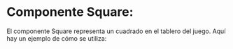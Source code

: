 # Componente Square:

El componente Square representa un cuadrado en el tablero del juego. Aquí hay un ejemplo de cómo se utiliza:
